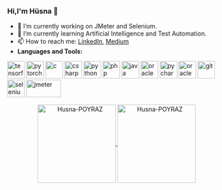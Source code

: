 ### Hi,I'm Hüsna 👋

- 🔭 I’m currently working on JMeter and Selenium.
- 🌱 I’m currently learning Artificial Intelligence and Test Automation.
- 📫 How to reach me: <a href = "https://www.linkedin.com/in/h%C3%BCsna-poyraz/">LinkedIn</a>, <a href = "https://husnapoyraz.medium.com/">Medium</a>
- **Languages and Tools:**
 <p align="left">
 <img src="https://www.vectorlogo.zone/logos/tensorflow/tensorflow-icon.svg" alt="tensorflow" width="40" height="40"/>
 <img src="https://www.vectorlogo.zone/logos/pytorch/pytorch-icon.svg" alt="pytorch" width="40" height="40"/>
 <img src="https://icongr.am/devicon/c-original.svg?size=128&color=currentColor" alt="c" width="40" height="40"/>
 <img src="https://icongr.am/devicon/csharp-original.svg?size=128&color=currentColor" alt="csharp" width="40" height="40"/>
 <img src="https://icongr.am/devicon/python-original.svg?size=128&color=currentColor" alt="python" width="40" height="40"/>
 <img src="https://icongr.am/devicon/php-original.svg?size=128&color=currentColor" alt="php" width="40" height="40"/>
 <img src="https://icongr.am/devicon/java-original.svg?size=128&color=currentColor" alt="java" width="40" height="40"/>
 <img src="https://icongr.am/devicon/oracle-original.svg?size=128&color=currentColor" alt="oracle" width="40" height="40"/>  
 <img src="https://icongr.am/devicon/pycharm-original-wordmark.svg?size=128&color=currentColor" alt="pycharm" width="40" height="40"/>
 <img src="https://icongr.am/devicon/oracle-original.svg?size=128&color=currentColor" alt="oracle" width="40" height="40"/>
 <img src="https://icongr.am/devicon/git-original.svg?size=128&color=currentColor" alt="git" width="40" height="40"/>
 <img src="https://raw.githubusercontent.com/detain/svg-logos/780f25886640cef088af994181646db2f6b1a3f8/svg/selenium-logo.svg" alt="selenium" width="40" height="40"/>
 <img src="https://user-images.githubusercontent.com/75911392/182019236-6a5fba18-f791-4a17-a737-e407ae54f131.png" alt="jmeter" width="80" height="40"/>
</p>


<p align="center">
	<a href="https://github.com/Husna-POYRAZ">
		  <img height="180em" align="center" src="https://github-readme-stats.vercel.app/api?username=Husna-POYRAZ&show_icons=true&locale=en&theme=dark&include_all_commits=true&count_private=true" alt="Husna-POYRAZ"/>
		  <img height="180em" align="center" src="https://github-readme-stats.vercel.app/api/top-langs?username=Husna-POYRAZ&show_icons=true&locale=en&layout=compact&langs_count=8&theme=dark" alt="Husna-POYRAZ"/>
	</a>
</p>

